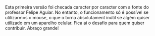 Esta primeira versão foi checada caracter por caracter com a fonte do professor Felipe Aguiar. No entanto, o funcionamento só é possível se utilizarmos o mouse, o que o torna absolutament inútil se algém quiser utilizado em um aparelho celular. Fica aí o desafio para quem quiser contribuir. 
Abraço grande!
